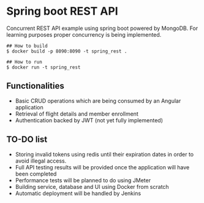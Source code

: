 # Spring boot REST API

Concurrent REST API example using spring boot powered by MongoDB. 
For learning purposes proper concurrency is being implemented.

```
## How to build
$ docker build -p 8090:8090 -t spring_rest .

## How to run
$ docker run -t spring_rest
```

## Functionalities
-   Basic CRUD operations which are being consumed by an Angular application
-   Retrieval of flight details and member enrollment
-   Authentication backed by JWT (not yet fully implemented)

## TO-DO list
-   Storing invalid tokens using redis until their expiration dates in order to avoid illegal access.
-   Full API testing results will be provided once the application will have been completed
-   Performance tests will be planned to do using JMeter
-   Building service, database and UI using Docker from scratch
-   Automatic deployment will be handled by Jenkins

